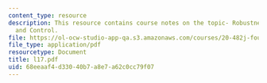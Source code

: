 ```yaml
---
content_type: resource
description: This resource contains course notes on the topic- Robustness, Fragility,
  and Control.
file: https://ol-ocw-studio-app-qa.s3.amazonaws.com/courses/20-482j-foundations-of-algorithms-and-computational-techniques-in-systems-biology-spring-2006/68eeaaf4d33040b7a8e7a62c0cc79f07_l17.pdf
file_type: application/pdf
resourcetype: Document
title: l17.pdf
uid: 68eeaaf4-d330-40b7-a8e7-a62c0cc79f07
---
```

